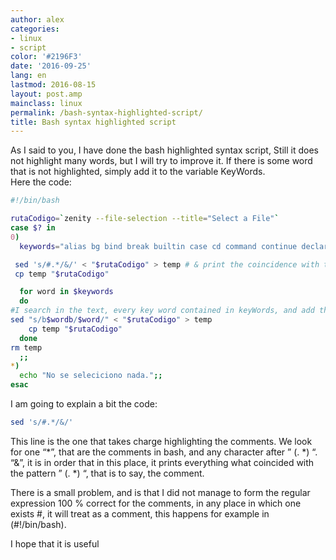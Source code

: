 ```yaml
---
author: alex
categories:
- linux
- script
color: '#2196F3'
date: '2016-09-25'
lang: en
lastmod: 2016-08-15
layout: post.amp
mainclass: linux
permalink: /bash-syntax-highlighted-script/
title: Bash syntax highlighted script
---
```


As I said to you, I have done the bash highlighted syntax script, Still it does not highlight many words, but I will try to improve it. If there is some word that is not highlighted, simply add it to the variable KeyWords.<br /> Here the code:


```bash
#!/bin/bash

rutaCodigo=`zenity --file-selection --title="Select a File"`
case $? in
0)
  keywords="alias bg bind break builtin case cd command continue declare dirs disown do done echo elif else enable-in esac eval exec exit export fc fg fi for function getopts hash help history if in jobs kill let local logout popd pushd pwd read readonly return select set shift suspend test then time times trap type typeset ulimit umask unalias unset until wait while sed rm IFS cp mv mkdir"

 sed 's/#.*/&/' < "$rutaCodigo" > temp # & print the coincidence with the pattern
 cp temp "$rutaCodigo"

  for word in $keywords
  do
#I search in the text, every key word contained in keyWords, and add the label
sed "s/b$wordb/$word/" < "$rutaCodigo" > temp
    cp temp "$rutaCodigo"
  done
rm temp
  ;;
*)
  echo "No se seleciciono nada.";;
esac
```

I am going to explain a bit the code:

```bash
sed 's/#.*/&/'
```

This line is the one that takes charge highlighting the comments. We look for one &#8220;\*&#8221;, that are the comments in bash, and any character after &#8221; (. \*) &#8220;. &#8220;&&#8221;, it is in order that in this place, it prints everything what coincided with the pattern &#8221; (. *) &#8220;, that is to say, the comment.

There is a small problem, and is that I did not manage to form the regular expression 100 % correct for the comments, in any place in which one exists #, it will treat as a comment, this happens for example in (#!/bin/bash).

I hope that it is useful